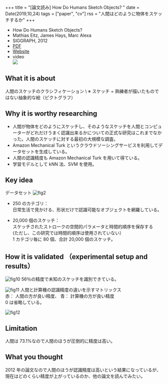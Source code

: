 +++
title = "[論文読み] How Do Humans Sketch Objects? "
date = Date(2019,10,24)
tags = ["paper", "cv"]
rss = "人間はどのように物体をスケッチするか"
+++

* How Do Humans Sketch Objects? 
* Mathias Eitz, James Hays, Marc Alexa
* SIGGRAPH, 2012
* [PDF](http://cybertron.cg.tu-berlin.de/eitz/pdf/2012_siggraph_classifysketch.pdf)
* [Website](http://cybertron.cg.tu-berlin.de/eitz/projects/classifysketch/)
* video  
[![](https://img.youtube.com/vi/zMzprmtJ6Ck/0.jpg)](https://www.youtube.com/watch?v=zMzprmtJ6Ck)

## What it is about
人間のスケッチのクラシフィケーション \\
※ スケッチ = 熟練者が描いたものではない抽象的な絵（ピクトグラフ）

## Why it is worthy researching

 - 人間が物体をどのようにスケッチし、そのようなスケッチを人間とコンピューターがどれだけうまく認識出来るかについての正式な研究はこれまでなかった。人間のスケッチに対する最初の大規模な調査。
 - Amazon Mechanical Turk というクラウドソーシングサービスを利用してデータセットを生成している。
 - 人間の認識精度も Amazon Mechanical Turk を用いて得ている。
 - 学習モデルとして kNN 法、SVM を使用。

## Key idea
データセット
![fig2](https://user-images.githubusercontent.com/38322494/67061239-b1b1fc00-f19a-11e9-8c71-0e01dcb36a78.png)
 - 250 のカテゴリ：  
 日常生活で見かける、形状だけで認識可能なオブジェクトを網羅している。  

 - 20,000 個のスケッチ：  
 スケッチされたストロークの空間的パラメータと時間的順序を保存する  
 (ただし、この研究では時間的順序は使用されていない）  
 1 カテゴリ毎に 80 個、合計 20,000 個のスケッチ。


## How it is validated （experimental setup and results）
![fig10](https://user-images.githubusercontent.com/38322494/67063550-22a8e200-f1a2-11e9-8161-1bc80112fc35.png)
56％の精度で未知のスケッチを識別できている。

![fig11](https://user-images.githubusercontent.com/38322494/67061287-d3ab7e80-f19a-11e9-9b80-f15c48fd6528.png)
人間と計算機の認識精度の違いを示すマトリックス  
赤： 人間の方が良い精度、 青： 計算機の方が良い精度  
0 は省略している。

![fig12](https://user-images.githubusercontent.com/38322494/67061303-db6b2300-f19a-11e9-910c-78fec2eeb13a.png)


## Limitation
人間は 73.1%なので人間のほうが圧倒的に精度は高い。

## What you thought
2012 年の論文なので人間のほうが認識精度は高いという結果になっているが、現在はどのくらい精度が上がっているのか、他の論文を読んでみたい。

